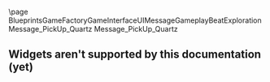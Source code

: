 \page BlueprintsGameFactoryGameInterfaceUIMessageGameplayBeatExplorationMessage_PickUp_Quartz Message_PickUp_Quartz
## Widgets aren't supported by this documentation (yet)
